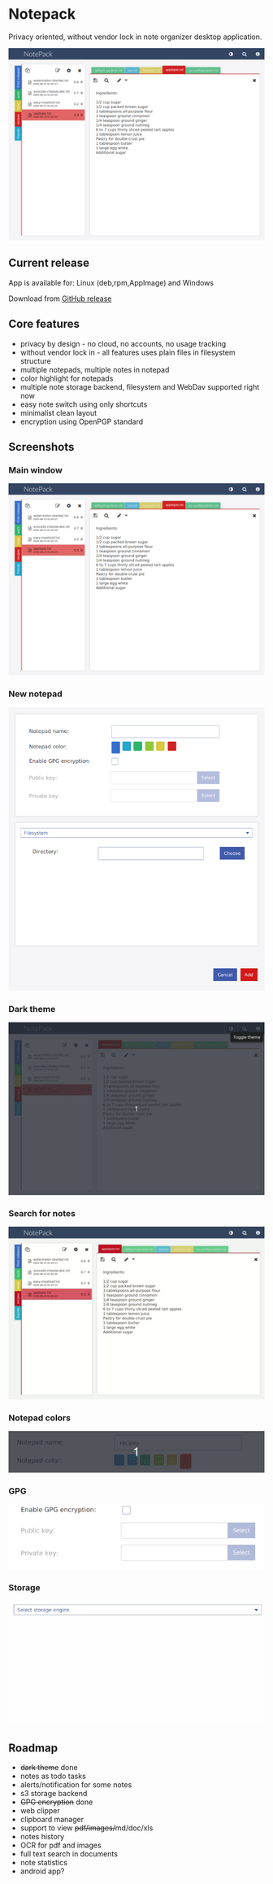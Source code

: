 # Notepack

Privacy oriented, without vendor lock in note organizer desktop application.

![Main notepack window](/gfx/screen1.png)

## Current release

App is available for: Linux (deb,rpm,AppImage) and Windows

Download from [GitHub release](https://github.com/Ogefest/Notepack/releases)


## Core features

- privacy by design - no cloud, no accounts, no usage tracking
- without vendor lock in - all features uses plain files in filesystem structure
- multiple notepads, multiple notes in notepad
- color highlight for notepads
- multiple note storage backend, filesystem and WebDav supported right now
- easy note switch using only shortcuts
- minimalist clean layout
- encryption using OpenPGP standard

## Screenshots

### Main window
![Main notepack window](/gfx/screen1.png)

### New notepad
![New notepad](/gfx/new-notepad.png)


### Dark theme
![Dark theme](/gfx/dark-mode.gif)

### Search for notes
![Search for notes](/gfx/search.gif)

### Notepad colors
![Colors](/gfx/colors.gif)

### GPG
![GPG](/gfx/gpg.gif)

### Storage
![Storage](/gfx/storage.gif)

## Roadmap

- ~~dark theme~~ done
- notes as todo tasks
- alerts/notification for some notes
- s3 storage backend
- ~~GPG encryption~~ done
- web clipper
- clipboard manager
- support to view ~~pdf/images/~~md/doc/xls
- notes history
- OCR for pdf and images
- full text search in documents
- note statistics
- android app?
